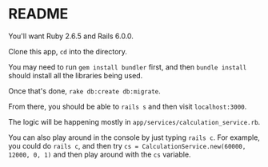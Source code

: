 # README

You'll want Ruby 2.6.5 and Rails 6.0.0.

Clone this app, `cd` into the directory.

You may need to run `gem install bundler` first, and then `bundle install` should install all the libraries being used.

Once that's done, `rake db:create db:migrate`.

From there, you should be able to `rails s` and then visit `localhost:3000`.

The logic will be happening mostly in `app/services/calculation_service.rb`.

You can also play around in the console by just typing `rails c`.  For example, you could do `rails c`, and then try `cs = CalculationService.new(60000, 12000, 0, 1)` and then play around with the `cs` variable.